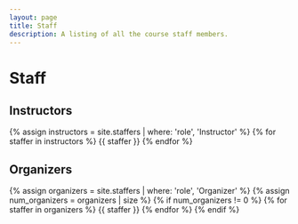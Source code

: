 ```yaml
---
layout: page
title: Staff
description: A listing of all the course staff members.
---
```


# Staff


## Instructors

{% assign instructors = site.staffers | where: 'role', 'Instructor' %}
{% for staffer in instructors %}
{{ staffer }}
{% endfor %}


## Organizers

{% assign organizers = site.staffers | where: 'role', 'Organizer' %}
{% assign num_organizers = organizers | size %}
{% if num_organizers != 0 %}
{% for staffer in organizers %}
{{ staffer }}
{% endfor %}
{% endif %}

